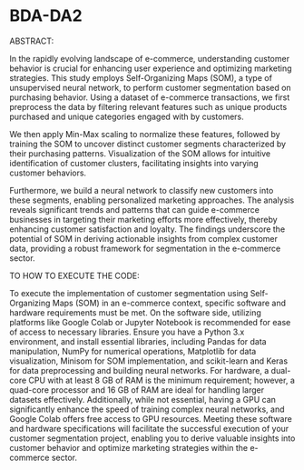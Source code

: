 # BDA-DA2
ABSTRACT:

In the rapidly evolving landscape of e-commerce, understanding customer behavior is crucial for enhancing user experience and optimizing marketing strategies. This study employs Self-Organizing Maps (SOM), a type of unsupervised neural network, to perform customer segmentation based on purchasing behavior. Using a dataset of e-commerce transactions, we first preprocess the data by filtering relevant features such as unique products purchased and unique categories engaged with by customers.

We then apply Min-Max scaling to normalize these features, followed by training the SOM to uncover distinct customer segments characterized by their purchasing patterns. Visualization of the SOM allows for intuitive identification of customer clusters, facilitating insights into varying customer behaviors.

Furthermore, we build a neural network to classify new customers into these segments, enabling personalized marketing approaches. The analysis reveals significant trends and patterns that can guide e-commerce businesses in targeting their marketing efforts more effectively, thereby enhancing customer satisfaction and loyalty. The findings underscore the potential of SOM in deriving actionable insights from complex customer data, providing a robust framework for segmentation in the e-commerce sector.

TO HOW TO EXECUTE THE CODE:

To execute the implementation of customer segmentation using Self-Organizing Maps (SOM) in an e-commerce context, specific software and hardware requirements must be met. On the software side, utilizing platforms like Google Colab or Jupyter Notebook is recommended for ease of access to necessary libraries. Ensure you have a Python 3.x environment, and install essential libraries, including Pandas for data manipulation, NumPy for numerical operations, Matplotlib for data visualization, Minisom for SOM implementation, and scikit-learn and Keras for data preprocessing and building neural networks. For hardware, a dual-core CPU with at least 8 GB of RAM is the minimum requirement; however, a quad-core processor and 16 GB of RAM are ideal for handling larger datasets effectively. Additionally, while not essential, having a GPU can significantly enhance the speed of training complex neural networks, and Google Colab offers free access to GPU resources. Meeting these software and hardware specifications will facilitate the successful execution of your customer segmentation project, enabling you to derive valuable insights into customer behavior and optimize marketing strategies within the e-commerce sector.
